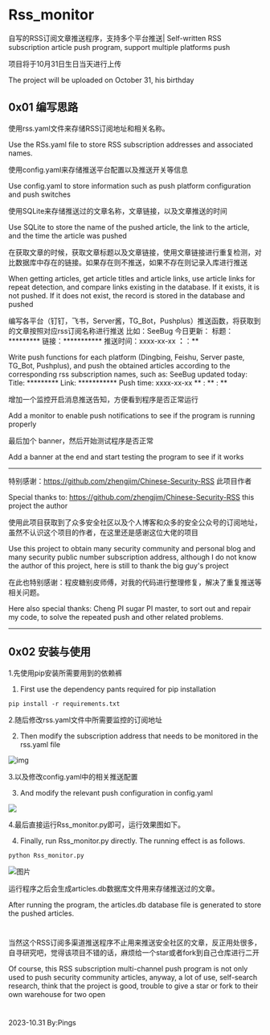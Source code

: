 # Rss_monitor
自写的RSS订阅文章推送程序，支持多个平台推送| Self-written RSS subscription article push program, support multiple platforms push

项目将于10月31日生日当天进行上传

The project will be uploaded on October 31, his birthday

## 0x01 编写思路

使用rss.yaml文件来存储RSS订阅地址和相关名称。

Use the RSs.yaml file to store RSS subscription addresses and associated names.

使用config.yaml来存储推送平台配置以及推送开关等信息

Use config.yaml to store information such as push platform configuration and push switches

使用SQLite来存储推送过的文章名称，文章链接，以及文章推送的时间

Use SQLite to store the name of the pushed article, the link to the article, and the time the article was pushed

在获取文章的时候，获取文章标题以及文章链接，使用文章链接进行重复检测，对比数据库中存在的链接。如果存在则不推送，如果不存在则记录入库进行推送

When getting articles, get article titles and article links, use article links for repeat detection, and compare links existing in the database. If it exists, it is not pushed. If it does not exist, the record is stored in the database and pushed

编写各平台（钉钉，飞书，Server酱，TG_Bot，Pushplus）推送函数，将获取到的文章按照对应rss订阅名称进行推送  比如：SeeBug 今日更新： 标题：********* 链接：*********** 推送时间：xxxx-xx-xx **：**：**

Write push functions for each platform (Dingbing, Feishu, Server paste, TG_Bot, Pushplus), and push the obtained articles according to the corresponding rss subscription names, such as: SeeBug updated today: Title: ********* Link: *********** Push time: xxxx-xx-xx ** : ** : **

增加一个监控开启消息推送告知，方便看到程序是否正常运行

Add a monitor to enable push notifications to see if the program is running properly

最后加个 banner，然后开始测试程序是否正常

Add a banner at the end and start testing the program to see if it works

---
特别感谢：https://github.com/zhengjim/Chinese-Security-RSS  此项目作者

Special thanks to: https://github.com/zhengjim/Chinese-Security-RSS this project the author

使用此项目获取到了众多安全社区以及个人博客和众多的安全公众号的订阅地址，虽然不认识这个项目的作者，在这里还是感谢这位大佬的项目

Use this project to obtain many security community and personal blog and many security public number subscription address, although I do not know the author of this project, here is still to thank the big guy's project

在此也特别感谢：程皮糖别皮师傅，对我的代码进行整理修复，解决了重复推送等相关问题。

Here also special thanks: Cheng PI sugar PI master, to sort out and repair my code, to solve the repeated push and other related problems.

---
## 0x02 安装与使用

1.先使用pip安装所需要用到的依赖裤

1. First use the dependency pants required for pip installation
```
pip install -r requirements.txt
```

2.随后修改rss.yaml文件中所需要监控的订阅地址

2. Then modify the subscription address that needs to be monitored in the rss.yaml file

![img](https://mmbiz.qpic.cn/mmbiz_jpg/WqibHnoQAhZfsQbNu18WVZq52MFWZneZkInXJowZvPPMd6fehoxsIeuvpdazg5QpwK1icdEE7kkVwdDE3EsMsRsg/640?wx_fmt=jpeg&wxfrom=13&tp=wxpic)

3.以及修改config.yaml中的相关推送配置

3. And modify the relevant push configuration in config.yaml

![](https://mmbiz.qpic.cn/mmbiz_jpg/WqibHnoQAhZfsQbNu18WVZq52MFWZneZk1ticib6YscmiapaJDjefQExxjmOMhEQhJlYOJlUTYNbdXyps6tVLvUZRw/640?wx_fmt=jpeg&tp=wxpic&wxfrom=5&wx_lazy=1&wx_co=1)

4.最后直接运行Rss_monitor.py即可，运行效果图如下。

4. Finally, run Rss_monitor.py directly. The running effect is as follows.
```
python Rss_monitor.py
```

![图片](https://mmbiz.qpic.cn/mmbiz_jpg/WqibHnoQAhZfsQbNu18WVZq52MFWZneZkxdibOkr4ZQtPfibhUO1UjOf9Fk6scb6MB93ws1GnWeW7ice2ticCNIQX8w/640?wx_fmt=jpeg&tp=wxpic&wxfrom=5&wx_lazy=1&wx_co=1)

运行程序之后会生成articles.db数据库文件用来存储推送过的文章。

After running the program, the articles.db database file is generated to store the pushed articles.

#  
当然这个RSS订阅多渠道推送程序不止用来推送安全社区的文章，反正用处很多，自寻研究吧，觉得该项目不错的话，麻烦给一个star或者fork到自己仓库进行二开

Of course, this RSS subscription multi-channel push program is not only used to push security community articles, anyway, a lot of use, self-search research, think that the project is good, trouble to give a star or fork to their own warehouse for two open
#  
2023-10.31 By:Pings


